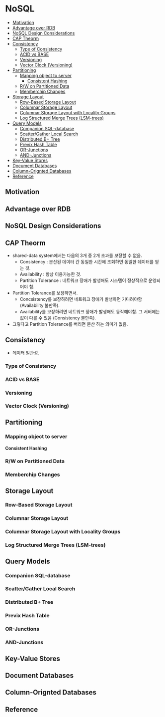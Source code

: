 # NoSQL

- [Motivation](#motivation)
- [Advantage over RDB](#advantage-over-rdb)
- [NoSQL Design Considerations](#nosql-design-considerations)
- [CAP Theorm](#cap-theorm)
- [Consistency](#consistency)
  - [Type of Consistency](#type-of-consistency)
  - [ACID vs BASE](#acid-vs-base)
  - [Versioning](#versioning)
  - [Vector Clock (Versioning)](#vector-clock-versioning)
- [Partitioning](#partitioning)
  - [Mapping object to server](#mapping-object-to-server)
    - [Consistent Hashing](#consistent-hashing)
  - [R/W on Partitioned Data](#rw-on-partitioned-data)
  - [Memberchip Changes](#memberchip-changes)
- [Storage Layout](#storage-layout)
  - [Row-Based Storage Layout](#row-based-storage-layout)
  - [Columnar Storage Layout](#columnar-storage-layout)
  - [Columnar Storage Layout with Locality Groups](#columnar-storage-layout-with-locality-groups)
  - [Log Structured Merge Trees (LSM-trees)](#log-structured-merge-trees-lsm-trees)
- [Query Models](#query-models)
  - [Companion SQL-database](#companion-sql-database)
  - [Scatter/Gather Local Search](#scattergather-local-search)
  - [Distributed B+ Tree](#distributed-b-tree)
  - [Previx Hash Table](#previx-hash-table)
  - [OR-Junctions](#or-junctions)
  - [AND-Junctions](#and-junctions)
- [Key-Value Stores](#key-value-stores)
- [Document Databases](#document-databases)
- [Column-Orignted Databases](#column-orignted-databases)
- [Reference](#reference)

## Motivation

## Advantage over RDB

## NoSQL Design Considerations

## CAP Theorm

- shared-data system에서는 다음의 3개 중 2개 초과를 보장할 수 없음.
  - Consistency : 분산된 데이터 간 동일한 시간에 조회하면 동일한 데이터를 얻는 것.
  - Availability : 항상 이용가능한 것.
  - Partition Tolerance  : 네트워크 장애가 발생해도 시스템이 정상적으로 운영되어야 함.
- Partition Tolerance를 보장하면서.
  - Concsistency를 보장하려면 네트워크 장애가 발생하면 기다려야함 (Availability 불만족).
  - Availability를 보장하려면 네트워크 장애가 발생해도 동작해야함. 그 서버에는 값이 다를 수 있음 (Consistency 불만족).
- 그렇다고 Partition Tolerance를 버리면 분산 하는 의미가 없음.

## Consistency

- 데이터 일관성.

### Type of Consistency

### ACID vs BASE

### Versioning

### Vector Clock (Versioning)

## Partitioning

### Mapping object to server 

#### Consistent Hashing

### R/W on Partitioned Data

### Memberchip Changes

## Storage Layout

### Row-Based Storage Layout

### Columnar Storage Layout

### Columnar Storage Layout with Locality Groups

### Log Structured Merge Trees (LSM-trees)

## Query Models

### Companion SQL-database

### Scatter/Gather Local Search

### Distributed B+ Tree

### Previx Hash Table

### OR-Junctions

### AND-Junctions

## Key-Value Stores

## Document Databases

## Column-Orignted Databases

## Reference